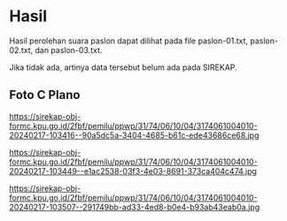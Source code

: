 # Hasil

Hasil perolehan suara paslon dapat dilihat pada file paslon-01.txt, paslon-02.txt, dan paslon-03.txt.

Jika tidak ada, artinya data tersebut belum ada pada SIREKAP.

## Foto C Plano

https://sirekap-obj-formc.kpu.go.id/2fbf/pemilu/ppwp/31/74/06/10/04/3174061004010-20240217-103416--90a5dc5a-3404-4685-b61c-ede43686ce68.jpg

https://sirekap-obj-formc.kpu.go.id/2fbf/pemilu/ppwp/31/74/06/10/04/3174061004010-20240217-103449--e1ac2538-03f3-4e03-8691-373ca404c474.jpg

https://sirekap-obj-formc.kpu.go.id/2fbf/pemilu/ppwp/31/74/06/10/04/3174061004010-20240217-103507--291749bb-ad33-4ed8-b0e4-b93ab43eab0a.jpg
